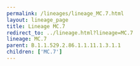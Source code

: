 ```yaml
---
permalink: /lineages/lineage_MC.7.html
layout: lineage_page
title: Lineage MC.7
redirect_to: ../lineage.html?lineage=MC.7
lineage: MC.7
parent: B.1.1.529.2.86.1.1.11.1.3.1.1
children: ['MC.7']
---
```


